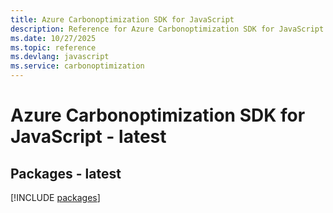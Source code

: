 ```yaml
---
title: Azure Carbonoptimization SDK for JavaScript
description: Reference for Azure Carbonoptimization SDK for JavaScript
ms.date: 10/27/2025
ms.topic: reference
ms.devlang: javascript
ms.service: carbonoptimization
---
```

# Azure Carbonoptimization SDK for JavaScript - latest
## Packages - latest
[!INCLUDE [packages](carbonoptimization-index.md)]